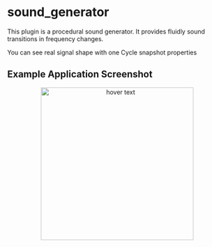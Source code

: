 # sound_generator

This plugin is a procedural sound generator. It provides fluidly sound transitions in frequency changes.

You can see real signal shape with one Cycle snapshot properties

## Example Application Screenshot

<p align="center">
  <img src="https://github.com/mertguner/sound_generator/raw/master/Screenshot.png" width="350" title="hover text">
</p>
